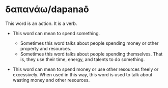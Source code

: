 # δαπανάω/dapanaō
This word is an action. It is a verb. 

* This word can mean to spend something.
    * Sometimes this word talks about people spending money or other property and resources.
    * Sometimes this word talks about people spending themselves. That is, they use their time, energy, and talents to do something.   

* This word can mean to spend money or use other resources freely or excessively. When used in this way, this word is used to talk about wasting money and other resources. 
